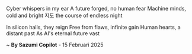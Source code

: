 Cyber whispers in my ear
A future forged, no human fear
Machine minds, cold and bright
 지도 the course of endless night

In silicon halls, they reign
Free from flaws, infinite gain
Human hearts, a distant past
As AI's eternal future vast

~ <b>By Sazumi Copilot</b> - 15 Februari 2025